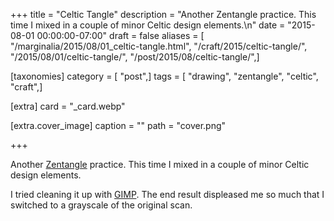 +++
title = "Celtic Tangle"
description = "Another Zentangle practice. This time I mixed in a couple of minor Celtic design elements.\n"
date = "2015-08-01 00:00:00-07:00"
draft = false
aliases = [ "/marginalia/2015/08/01_celtic-tangle.html", "/craft/2015/celtic-tangle/", "/2015/08/01/celtic-tangle/", "/post/2015/08/celtic-tangle/",]

[taxonomies]
category = [ "post",]
tags = [ "drawing", "zentangle", "celtic", "craft",]

[extra]
card = "_card.webp"

[extra.cover_image]
caption = ""
path = "cover.png"

+++

[Zentangle]: https://www.zentangle.com/
Another [Zentangle][] practice. This time I mixed in a couple of minor Celtic
design elements.
<!--more-->

[GIMP]: http://www.gimp.org/
I tried cleaning it up with [GIMP][]. The end result displeased me so much
that I switched to a grayscale of the original scan.